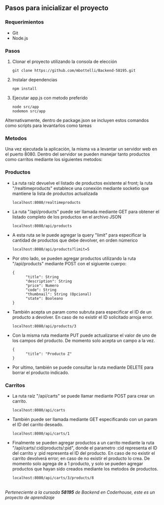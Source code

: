 ## Pasos para inicializar el proyecto

### Requerimientos

- Git
- Node.js

### Pasos

1.  Clonar el proyecto utilizando la consola de elección

        git clone https://github.com/mbottelli/Backend-58195.git

2.  Instalar dependencias

        npm install

3.  Ejecutar app.js con metodo preferido

        node src/app
        nodemon src/app

Alternativamente, dentro de package.json se incluyen estos comandos como scripts para levantarlos como tareas

### Metodos

Una vez ejecutada la aplicación, la misma va a levantar un servidor web en el puerto 8080. Dentro del servidor se pueden manejar tanto productos como carritos mediante los siguientes metodos:

### Productos

- La ruta raíz devuelve el listado de productos existente al front; la ruta "/realtimeproducts" establece una conexión mediante socketio que mantiene la lista de productos actualizada

      localhost:8080/realtimeproducts

- La ruta "/api/products" puede ser llamada mediante GET para obtener el listado completo de los productos en el archivo JSON

      localhost:8080/api/products

- A esta ruta se le puede agregar la query "limit" para especificar la cantidad de productos que debe devolver, en orden númerico

      localhost:8080/api/products?limit=5

- Por otro lado, se pueden agregar productos utilizando la ruta "/api/products" mediante POST con el sigiuente cuerpo:

      {
            "title": String
            "description": String
            "price": Numero
            "code": String
            "thumbnail": String (Opcional)
            "state": Booleano
      }

- También acepta un param como subruta para especificar el ID de un producto a devolver. En caso de no existir el ID solicitado arroja error.

      localhost:8080/api/products/3

- Con la misma ruta mediante PUT puede actualizarse el valor de uno de los campos del producto. De momento solo acepta un campo a la vez.

      {
            "title": "Producto Z"
      }

- Por ultimo, también se puede consultar la ruta mediante DELETE para borrar el producto indicado.

### Carritos

- La ruta raíz "/api/carts" se puede llamar mediante POST para crear un carrito.

      localhost:8080/api/carts

- También puede ser llamada mediante GET especificando con un param el ID del carrito deseado.

      localhost:8080/api/carts/1

- Finalmente se pueden agregar productos a un carrito mediante la ruta "/api/carts/:cid/products/:pid", donde el parametro :cid representa el ID del carrito y :pid representa el ID del producto. En caso de no existir el carrito devolverá error; en caso de no existir el producto lo crea. De momento solo agrega de a 1 producto, y solo se pueden agregar productos que hayan sido creados mediante los metodos de productos.

      localhost:8080/api/carts/3/products/8

\
_Perteneciente a la cursada **58195** de Backend en Coderhouse, este es un proyecto de aprendizaje_
